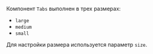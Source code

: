 Компонент `Tabs` выполнен в трех размерах:
- `large`
- `medium`
- `small`

Для настройки размера используется параметр `size`.

